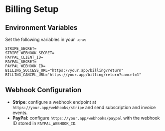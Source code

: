 # Billing Setup

## Environment Variables

Set the following variables in your `.env`:

```
STRIPE_SECRET=
STRIPE_WEBHOOK_SECRET=
PAYPAL_CLIENT_ID=
PAYPAL_SECRET=
PAYPAL_WEBHOOK_ID=
BILLING_SUCCESS_URL="https://your.app/billing/return"
BILLING_CANCEL_URL="https://your.app/billing/return?cancel=1"
```

## Webhook Configuration

- **Stripe:** configure a webhook endpoint at `https://your.app/webhooks/stripe` and send subscription and invoice events.
- **PayPal:** configure `https://your.app/webhooks/paypal` with the webhook ID stored in `PAYPAL_WEBHOOK_ID`.


